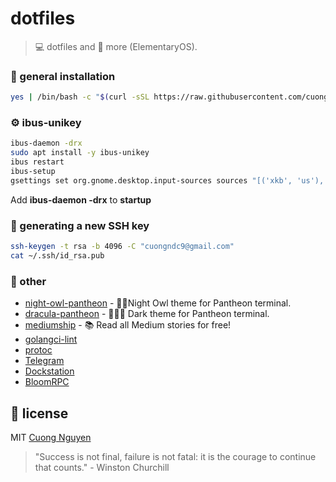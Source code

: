 # dotfiles

> 💻 dotfiles and 🚀 more (ElementaryOS).

### 🧰 general installation

```sh
yes | /bin/bash -c "$(curl -sSL https://raw.githubusercontent.com/cuongndc9/dotfiles-for-linux/main/install.sh)"
```

### ⚙️ ibus-unikey

```sh
ibus-daemon -drx
sudo apt install -y ibus-unikey
ibus restart
ibus-setup
gsettings set org.gnome.desktop.input-sources sources "[('xkb', 'us'), ('ibus', 'Unikey')]"
```

Add **ibus-daemon -drx** to **startup**

### 🔑 generating a new SSH key

```sh
ssh-keygen -t rsa -b 4096 -C "cuongndc9@gmail.com"
cat ~/.ssh/id_rsa.pub
```

### 💅 other

- [night-owl-pantheon](https://github.com/cuongndc9/night-owl-pantheon) - 🌌🦉Night Owl theme for Pantheon terminal.
- [dracula-pantheon](https://github.com/cuongndc9/dracula-pantheon) - 🧛🏻‍♂️ Dark theme for Pantheon terminal.
- [mediumship](https://github.com/swapagarwal/mediumship) - 📚 Read all Medium stories for free!
- [golangci-lint](https://golangci-lint.run/usage/integrations/)
- [protoc](http://google.github.io/proto-lens/installing-protoc.html)
- [Telegram](https://desktop.telegram.org/)
- [Dockstation](https://dockstation.io/)
- [BloomRPC](https://github.com/uw-labs/bloomrpc)

## 🔖 license

MIT [Cuong Nguyen](https://www.linkedin.com/in/cuong9)


<!-- INSPIRATIONAL_QUOTE_START -->
> "Success is not final, failure is not fatal: it is the courage to continue that counts." - Winston Churchill
<!-- INSPIRATIONAL_QUOTE_END -->
